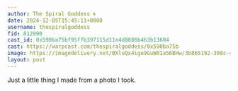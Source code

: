```yaml
---
author: The Spiral Goddess 🌀
date: 2024-12-05T15:45:11+0000
username: thespiralgoddess
fid: 812990
cast_id: 0x590ba75bf95ffb397115d11e4d8886b4b3b13604
cast: https://warpcast.com/thespiralgoddess/0x590ba75b
image: https://imagedelivery.net/BXluQx4ige9GuW0Ia56BHw/3b8b5192-308c-4741-0e2b-f93ee7c5eb00/original
layout: post
---
```

Just a little thing I made from a photo I took.  

<img src='https://imagedelivery.net/BXluQx4ige9GuW0Ia56BHw/3b8b5192-308c-4741-0e2b-f93ee7c5eb00/original' alt='' referrerpolicy='no-referrer'/>